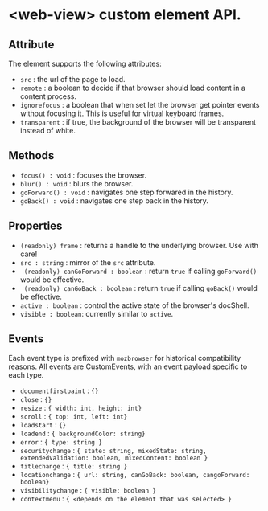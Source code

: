 # \<web-view\> custom element API.

## Attribute

The <web-view> element supports the following attributes:
- `src` : the url of the page to load.
- `remote` : a boolean to decide if that browser should load content in a content process.
- `ignorefocus` : a boolean that when set let the browser get pointer events without focusing it. This is useful for virtual keyboard frames.
- `transparent` : if true, the background of the browser will be transparent instead of white.

## Methods

- `focus() : void` : focuses the browser.
- `blur() : void` : blurs the browser.
- `goForward() : void` : navigates one step forwared in the history.
- `goBack() : void` : navigates one step back in the history.


## Properties

- `(readonly) frame` : returns a handle to the underlying browser. Use with care!
- `src : string` : mirror of the `src` attribute.
- ` (readonly) canGoForward : boolean` : return `true` if calling `goForward()` would be effective.
- ` (readonly) canGoBack : boolean` : return `true` if calling `goBack()` would be effective.
- `active : boolean` : control the active state of the browser's docShell.
- `visible : boolean`: currently similar to `active`.

## Events

Each event type is prefixed with `mozbrowser` for historical compatibility reasons. All events are CustomEvents, with an event payload specific to each type.

- `documentfirstpaint` : `{}`
- `close` : `{}`
- `resize` : `{ width: int, height: int}`
- `scroll` : `{ top: int, left: int}`
- `loadstart` : `{}`
- `loadend` : `{ backgroundColor: string}`
- `error` : `{ type: string }`
- `securitychange` : `{ state: string, mixedState: string, extendedValidation: boolean, mixedContent: boolean }`
- `titlechange` : `{ title: string }`
- `locationchange` : `{ url: string, canGoBack: boolean, cangoForward: boolean}`
- `visibilitychange` : `{ visible: boolean }`
- `contextmenu` : `{ <depends on the element that was selected> }`
